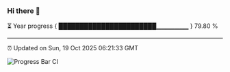 ### Hi there 👋

⏳ Year progress { ███████████████████████▁▁▁▁▁▁▁ } 79.80 %

---

⏰ Updated on Sun, 19 Oct 2025 06:21:33 GMT

![Progress Bar CI](https://github.com/liununu/liununu/workflows/Progress%20Bar%20CI/badge.svg)
